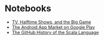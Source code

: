 # Notebooks

-   [TV, Halftime Shows, and the Big Game](./TV-Halftime-Shows-and-the-Big-Game/notebook.ipynb)
-   [The Android App Market on Google Play](./The-Android-App-Market-on-Google-Play/notebook.ipynb)
-   [The GitHub History of the Scala Language](./The-GitHub-History-of-the-Scala-Language/notebook.ipynb)
